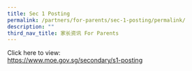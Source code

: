 ```yaml
---
title: Sec 1 Posting
permalink: /partners/for-parents/sec-1-posting/permalink/
description: ""
third_nav_title: 家长资讯 For Parents
---
```

Click here to view: <br>https://www.moe.gov.sg/secondary/s1-posting